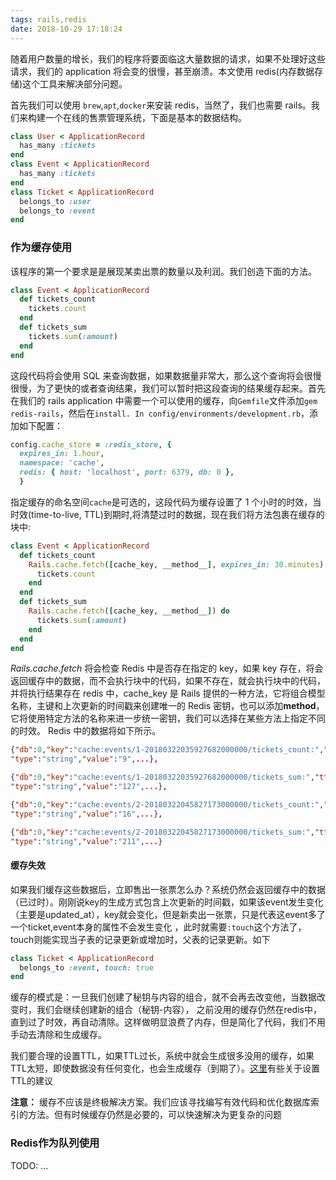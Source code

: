 ```yaml
---
tags: rails,redis
date: 2018-10-29 17:18:24
---
```


随着用户数量的增长，我们的程序将要面临这大量数据的请求，如果不处理好这些请求，我们的 application 将会变的很慢，甚至崩溃。本文使用 redis(内存数据存储)这个工具来解决部分问题。

首先我们可以使用 `brew`,`apt`,`docker`来安装 redis，当然了，我们也需要 rails。我们来构建一个在线的售票管理系统，下面是基本的数据结构。

```ruby
class User < ApplicationRecord
  has_many :tickets
end
class Event < ApplicationRecord
  has_many :tickets
end
class Ticket < ApplicationRecord
  belongs_to :user
  belongs_to :event
end
```

### 作为缓存使用

该程序的第一个要求是是展现某卖出票的数量以及利润。我们创造下面的方法。

```ruby
class Event < ApplicationRecord
  def tickets_count
    tickets.count
  end
  def tickets_sum
    tickets.sum(:amount)
  end
end
```

这段代码将会使用 SQL 来查询数据，如果数据量非常大，那么这个查询将会很慢很慢，为了更快的或者查询结果，我们可以暂时把这段查询的结果缓存起来。首先在我们的 rails application 中需要一个可以使用的缓存，向`Gemfile`文件添加`gem redis-rails`，然后在`install. In config/environments/development.rb`，添加如下配置：

```ruby
config.cache_store = :redis_store, {
  expires_in: 1.hour,
  namespace: 'cache',
  redis: { host: 'localhost', port: 6379, db: 0 },
  }
```

指定缓存的命名空间`cache`是可选的，这段代码为缓存设置了 1 个小时的时效，当时效(time-to-live, TTL)到期时,将清楚过时的数据，现在我们将方法包裹在缓存的块中:

```ruby
class Event < ApplicationRecord
  def tickets_count
    Rails.cache.fetch([cache_key, __method__], expires_in: 30.minutes) do
      tickets.count
    end
  end
  def tickets_sum
    Rails.cache.fetch([cache_key, __method__]) do
      tickets.sum(:amount)
    end
  end
end
```

_Rails.cache.fetch_ 将会检查 Redis 中是否存在指定的 key，如果 key 存在，将会返回缓存中的数据，而不会执行块中的代码，如果不存在，就会执行块中的代码，并将执行结果存在 redis 中，cache_key 是 Rails 提供的一种方法，它将组合模型名称，主键和上次更新的时间戳来创建唯一的 Redis 密钥，也可以添加**method**，它将使用特定方法的名称来进一步统一密钥，我们可以选择在某些方法上指定不同的时效。 Redis 中的数据将如下所示。
```json
{"db":0,"key":"cache:events/1-20180322035927682000000/tickets_count:","ttl":1415,
"type":"string","value":"9",...},

{"db":0,"key":"cache:events/1-20180322035927682000000/tickets_sum:","ttl":3415,
"type":"string","value":"127",...},

{"db":0,"key":"cache:events/2-20180322045827173000000/tickets_count:","ttl":1423,
"type":"string","value":"16",...},

{"db":0,"key":"cache:events/2-20180322045827173000000/tickets_sum:","ttl":3423,
"type":"string","value":"211",...}
```

#### 缓存失效

如果我们缓存这些数据后，立即售出一张票怎么办？系统仍然会返回缓存中的数据（已过时）。刚刚说key的生成方式包含上次更新的时间戳，如果该event发生变化（主要是updated_at），key就会变化，但是新卖出一张票，只是代表这event多了一个ticket,event本身的属性不会发生变化 ，此时就需要`:touch`这个方法了，touch则能实现当子表的记录更新或增加时，父表的记录更新。如下

```ruby
class Ticket < ApplicationRecord
  belongs_to :event, touch: true
end
```
缓存的模式是：一旦我们创建了秘钥与内容的组合，就不会再去改变他，当数据改变时，我们会继续创建新的组合（秘钥-内容），
之前没用的缓存仍然在redis中，直到过了时效，再自动清除。这样做明显浪费了内存，但是简化了代码，我们不用手动去清除和生成缓存。


我们要合理的设置TTL，如果TTL过长，系统中就会生成很多没用的缓存，如果TTL太短，即使数据没有任何变化，也会生成缓存（到期了）。[这里](http://dmitrypol.github.io/redis/2017/05/25/rails-cache-variable-ttl.html)有些关于设置TTL的建议

**注意：** 缓存不应该是终极解决方案。我们应该寻找编写有效代码和优化数据库索引的方法。但有时候缓存仍然是必要的，可以快速解决为更复杂的问题

### Redis作为队列使用

TODO: ...

